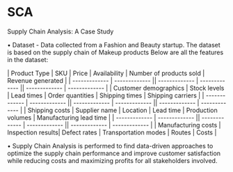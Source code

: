 # SCA
Supply Chain Analysis: A Case Study

• Dataset - Data collected from a Fashion and Beauty startup. The dataset is based on the supply chain of Makeup products Below are all the features in the dataset:

| Product Type  | SKU | Price | Availability | Number of products sold | Revenue generated | 
| ------------- | ------------- || ------------- | ------------- || ------------- | ------------- |
| Customer demographics  | Stock levels | Lead times | Order quantities | Shipping times | Shipping carriers |
| ------------- | ------------- || ------------- | ------------- || ------------- | ------------- |
| Shipping costs  | Supplier name | Location | Lead time | Production volumes | Manufacturing lead time |
| ------------- | ------------- || ------------- | ------------- || ------------- | ------------- |
| Manufacturing costs | Inspection results| Defect rates | Transportation modes | Routes | Costs |

• Supply Chain Analysis is performed to find data-driven approaches to optimize the supply chain performance and improve customer satisfaction while reducing costs and maximizing profits for all stakeholders involved.
